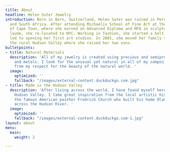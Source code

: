 ```yaml
---
title: About
headline: Helen Suter Jewelry
introduction: Born in Bern, Switzerland, Helen Suter was raised in Peru, Switzerland
  and South Africa. After attending Michaelis School of Fine Art at the University
  of Cape Town, where she earned an Advanced Diploma and MFA in sculpture summa cum
  laude, she re-located to NYC. Working in fashion, she started a belt business which
  led to opening her first art studios. In 2001, she moved her family to a farm in
  the rural Hudson Valley where she raised her two sons.
bulletpoints:
- title: Natural Materials
  description: 'All of my jewelry is created using precious and semiprecious beads
    and metals. I look for the unusual yet natural in all of my compositions. Stemming
    from my respect for the beauty of the natural world. '
  image:
    optimized: ''
    fallback: "/images/external-content.duckduckgo.com.jpg"
- title: Made in the Hudson Valley
  description: 'After living across the world, I have found myself here in the beautiful
    Hudson Valley. I take great inspiration from the local artistic history, especially
    the famous American painter Fredrick Church who built his home Olana, with views
    across the Hudson River. '
  image:
    optimized: ''
    fallback: "/images/external-content.duckduckgo.com-1.jpg"
layout: about
menu:
  main:
    weight: 2

---
```

